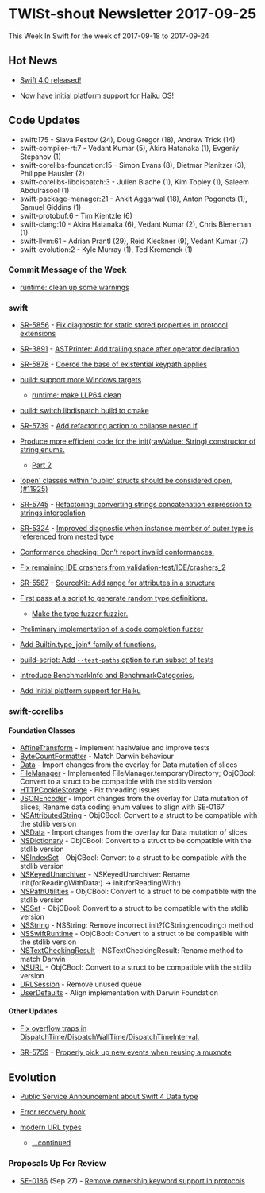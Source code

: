 # TWISt-shout Newsletter 2017-09-25
This Week In Swift for the week of 2017-09-18 to 2017-09-24

## Hot News

* [Swift 4.0 released!](https://lists.swift.org/pipermail/swift-evolution-announce/2017-September/000402.html)

* [Now have initial platform support for](https://github.com/apple/swift/commit/aee81d272f3147c0a9b610956e72a7c0772b8bcb) [Haiku OS](https://www.haiku-os.org/)!

## Code Updates

* swift:175 - Slava Pestov (24), Doug Gregor (18), Andrew Trick (14)
* swift-compiler-rt:7 - Vedant Kumar (5), Akira Hatanaka (1), Evgeniy Stepanov (1)
* swift-corelibs-foundation:15 - Simon Evans (8), Dietmar Planitzer (3), Philippe Hausler (2)
* swift-corelibs-libdispatch:3 - Julien Blache (1), Kim Topley (1), Saleem Abdulrasool (1)
* swift-package-manager:21 - Ankit Aggarwal (18), Anton Pogonets (1), Samuel Giddins (1)
* swift-protobuf:6 - Tim Kientzle (6)
* swift-clang:10 - Akira Hatanaka (6), Vedant Kumar (2), Chris Bieneman (1)
* swift-llvm:61 - Adrian Prantl (29), Reid Kleckner (9), Vedant Kumar (7)
* swift-evolution:2 - Kyle Murray (1), Ted Kremenek (1)

### Commit Message of the Week

* [runtime: clean up some warnings](https://github.com/apple/swift/pull/11974)

### swift

* [SR-5856](https://bugs.swift.org/browse/SR-5856) - [Fix diagnostic for static stored properties in protocol extensions](https://github.com/apple/swift/commit/b68ece64e09439307d9fb62346d39a4d7f006b04)

* [SR-3891](https://bugs.swift.org/browse/SR-3891) - [ASTPrinter: Add trailing space after operator declaration](https://github.com/apple/swift/commit/09ede06f800c4084bd215ff34d3c21a4916b6a4d)

* [SR-5878](https://bugs.swift.org/browse/SR-5878) - [Coerce the base of existential keypath applies](https://github.com/apple/swift/commit/e310ab3e3cd8cc1af3ddb6d7571eead9fff5c9f1)

* [build: support more Windows targets](https://github.com/apple/swift/commit/472f3f14f258b3b18f6130c5c57fe0e45fce86a3)
  * [runtime: make LLP64 clean](https://github.com/apple/swift/commit/635bb00d61514a79f9931705919a5bf35a76e0a0)
  
* [build: switch libdispatch build to cmake](https://github.com/apple/swift/commit/8d3c30e2fa8e0fec705966b9092c0c1c345dec8e)

* [SR-5739](https://bugs.swift.org/browse/SR-5739) - [Add refactoring action to collapse nested if](https://github.com/apple/swift/commit/57454eb8c9ad01668309c978ec0cc8976af6d443)

* [Produce more efficient code for the init(rawValue: String) constructor of string enums.](https://github.com/apple/swift/commit/0bdd91a0397bf131859112ecca27b6b983261acd)
  * [Part 2](https://github.com/apple/swift/commit/ba1a5f9caea64673e98f466acd2fb055aa7af6ea)

* ['open' classes within 'public' structs should be considered open. (#11925)](https://github.com/apple/swift/commit/8685141d7d5d4c84fc0e3b5b1b7a81a1b0eb3720)

* [SR-5745](https://bugs.swift.org/browse/SR-5745) - [Refactoring: converting strings concatenation expression to strings interpolation](https://github.com/apple/swift/commit/80698a04b0476c6b8fb619f7e4c04dde6d0d84b8)

* [SR-5324](https://bugs.swift.org/browse/SR-5324) - [Improved diagnostic when instance member of outer type is referenced from nested type](https://github.com/apple/swift/commit/3902688b04385bf8e9b45dea868855ce57cf5271)

* [Conformance checking: Don’t report invalid conformances.](https://github.com/apple/swift/commit/45b31c7cd1b904b5c5b3464cf8ecb1ce13fa0780)

* [Fix remaining IDE crashers from validation-test/IDE/crashers_2](https://github.com/apple/swift/pull/12017)

* [SR-5587](https://bugs.swift.org/browse/SR-5587) - [SourceKit: Add range for attributes in a structure](https://github.com/apple/swift/commit/2bf49b01518d3472485f541b1d702254f3268acf)

* [First pass at a script to generate random type definitions.](https://github.com/apple/swift/pull/12015/commits/251cd2cbfd71b90239d69a5f964deeba62215055)
  * [Make the type fuzzer fuzzier.](https://github.com/apple/swift/commit/7f21cf31c8ce7bc3f709a5da66f82ac92091d72e)

* [Preliminary implementation of a code completion fuzzer](https://github.com/apple/swift/pull/12030)

* [Add Builtin.type_join* family of functions.](https://github.com/apple/swift/commit/c0c848d2b3388fdf9d8b50f2fe408e553ae51d03)

* [build-script: Add `--test-paths` option to run subset of tests](https://github.com/apple/swift/commit/c3ad876c61c7de0749d7c54131d563243ac4a706)

* [Introduce BenchmarkInfo and BenchmarkCategories.](https://github.com/apple/swift/commit/d9af4c5f456252ac30768a6b349d35ea7d4f29b0)

* [Add Initial platform support for Haiku](https://github.com/apple/swift/commit/aee81d272f3147c0a9b610956e72a7c0772b8bcb)

### swift-corelibs

#### Foundation Classes
* [AffineTransform](https://github.com/apple/swift-corelibs-foundation/commits/master/Foundation/AffineTransform.swift) - implement hashValue and improve tests
* [ByteCountFormatter](https://github.com/apple/swift-corelibs-foundation/commits/master/Foundation/ByteCountFormatter.swift) - Match Darwin behaviour
* [Data](https://github.com/apple/swift-corelibs-foundation/commits/master/Foundation/Data.swift) - Import changes from the overlay for Data mutation of slices
* [FileManager](https://github.com/apple/swift-corelibs-foundation/commits/master/Foundation/FileManager.swift) - Implemented FileManager.temporaryDirectory; ObjCBool: Convert to a struct to be compatible with the stdlib version
* [HTTPCookieStorage](https://github.com/apple/swift-corelibs-foundation/commits/master/Foundation/HTTPCookieStorage.swift) - Fix threading issues
* [JSONEncoder](https://github.com/apple/swift-corelibs-foundation/commits/master/Foundation/JSONEncoder.swift) - Import changes from the overlay for Data mutation of slices; Rename data coding enum values to align with SE-0167
* [NSAttributedString](https://github.com/apple/swift-corelibs-foundation/commits/master/Foundation/NSAttributedString.swift) - ObjCBool: Convert to a struct to be compatible with the stdlib version
* [NSData](https://github.com/apple/swift-corelibs-foundation/commits/master/Foundation/NSData.swift) - Import changes from the overlay for Data mutation of slices
* [NSDictionary](https://github.com/apple/swift-corelibs-foundation/commits/master/Foundation/NSDictionary.swift) - ObjCBool: Convert to a struct to be compatible with the stdlib version
* [NSIndexSet](https://github.com/apple/swift-corelibs-foundation/commits/master/Foundation/NSIndexSet.swift) - ObjCBool: Convert to a struct to be compatible with the stdlib version
* [NSKeyedUnarchiver](https://github.com/apple/swift-corelibs-foundation/commits/master/Foundation/NSKeyedUnarchiver.swift) - NSKeyedUnarchiver: Rename init(forReadingWithData:) -> init(forReadingWith:)
* [NSPathUtilities](https://github.com/apple/swift-corelibs-foundation/commits/master/Foundation/NSPathUtilities.swift) - ObjCBool: Convert to a struct to be compatible with the stdlib version
* [NSSet](https://github.com/apple/swift-corelibs-foundation/commits/master/Foundation/NSSet.swift) - ObjCBool: Convert to a struct to be compatible with the stdlib version
* [NSString](https://github.com/apple/swift-corelibs-foundation/commits/master/Foundation/NSString.swift) - NSString: Remove incorrect init?(CString:encoding:) method
* [NSSwiftRuntime](https://github.com/apple/swift-corelibs-foundation/commits/master/Foundation/NSSwiftRuntime.swift) - ObjCBool: Convert to a struct to be compatible with the stdlib version
* [NSTextCheckingResult](https://github.com/apple/swift-corelibs-foundation/commits/master/Foundation/NSTextCheckingResult.swift) - NSTextCheckingResult: Rename method to match Darwin
* [NSURL](https://github.com/apple/swift-corelibs-foundation/commits/master/Foundation/NSURL.swift) - ObjCBool: Convert to a struct to be compatible with the stdlib version
* [URLSession](https://github.com/apple/swift-corelibs-foundation/commits/master/Foundation/URLSession/URLSession.swift) - Remove unused queue
* [UserDefaults](https://github.com/apple/swift-corelibs-foundation/commits/master/Foundation/UserDefaults.swift) - Align implementation with Darwin Foundation

#### Other Updates

* [Fix overflow traps in DispatchTime/DispatchWallTime/DispatchTimeInterval.](https://github.com/apple/swift-corelibs-libdispatch/commit/2db063fbca0be6425c70f526826777a50f131193)

* [SR-5759](https://bugs.swift.org/browse/SR-5759) - [Properly pick up new events when reusing a muxnote](https://github.com/apple/swift-corelibs-libdispatch/commit/13b2150c0ea4467a63026ad66ae763cae085b7db)

## Evolution

* [Public Service Announcement about Swift 4 Data type](https://lists.swift.org/pipermail/swift-evolution/Week-of-Mon-20170918/039856.html)

* [Error recovery hook](https://lists.swift.org/pipermail/swift-evolution/Week-of-Mon-20170918/039871.html)

* [modern URL types](https://www.bose.com/en_us/products/speakers/stereo_speakers/201-direct-reflecting-speaker-system.html#v=201_black)
  * [...continued](https://lists.swift.org/pipermail/swift-evolution/Week-of-Mon-20170918/039876.html)

### Proposals Up For Review

* [SE-0186](https://github.com/apple/swift-evolution/blob/master/proposals/0186-remove-ownership-keyword-support-in-protocols.md) (Sep 27) - [Remove ownership	keyword support in protocols](https://lists.swift.org/pipermail/swift-evolution-announce/2017-September/000403.html)

